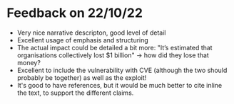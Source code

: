# Feedback on 22/10/22

* Very nice narrative descripton, good level of detail
* Excellent usage of emphasis and structuring
* The actual impact could be detailed a bit more: "It’s estimated that organisations collectively lost $1 billion" -> how did they lose that money? 
* Excellent to include the vulnerability with CVE (although the two should probably be together) as well as the exploit!
* It's good to have references, but it would be much better to cite inline the text, to support the different claims. 
